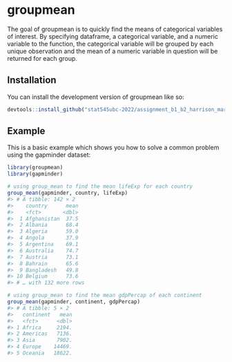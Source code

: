 
<!-- README.md is generated from README.Rmd. Please edit that file -->

# groupmean

<!-- badges: start -->
<!-- badges: end -->

The goal of groupmean is to quickly find the means of categorical
variables of interest. By specifying dataframe, a categorical variable,
and a numeric variable to the function, the categorical variable will be
grouped by each unique observation and the mean of a numeric variable in
question will be returned for each group.

## Installation

You can install the development version of groupmean like so:

``` r
devtools::install_github("stat545ubc-2022/assignment_b1_b2_harrison_mar/groupmean")
```

## Example

This is a basic example which shows you how to solve a common problem
using the gapminder dataset:

``` r
library(groupmean)
library(gapminder)

# using group_mean to find the mean lifeExp for each country
group_mean(gapminder, country, lifeExp)
#> # A tibble: 142 × 2
#>    country      mean
#>    <fct>       <dbl>
#>  1 Afghanistan  37.5
#>  2 Albania      68.4
#>  3 Algeria      59.0
#>  4 Angola       37.9
#>  5 Argentina    69.1
#>  6 Australia    74.7
#>  7 Austria      73.1
#>  8 Bahrain      65.6
#>  9 Bangladesh   49.8
#> 10 Belgium      73.6
#> # … with 132 more rows

# using group_mean to find the mean gdpPercap of each continent
group_mean(gapminder, continent, gdpPercap)
#> # A tibble: 5 × 2
#>   continent   mean
#>   <fct>      <dbl>
#> 1 Africa     2194.
#> 2 Americas   7136.
#> 3 Asia       7902.
#> 4 Europe    14469.
#> 5 Oceania   18622.
```
